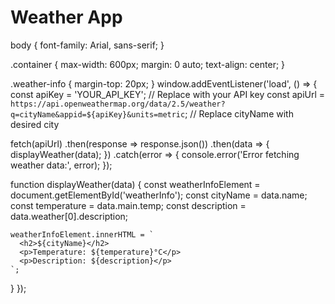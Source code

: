 <!DOCTYPE html>
<html lang="en">
<head>
  <meta charset="UTF-8">
  <meta name="viewport" content="width=device-width, initial-scale=1.0">
  <title>Weather App</title>
  <link rel="stylesheet" href="styles.css">
</head>
<body>
  <div class="container">
    <h1>Weather App</h1>
    <div class="weather-info" id="weatherInfo">
      <!-- Weather information will be displayed here -->
    </div>
  </div>
  <script src="script.js"></script>
</body>
</html>

body {
  font-family: Arial, sans-serif;
}

.container {
  max-width: 600px;
  margin: 0 auto;
  text-align: center;
}

.weather-info {
  margin-top: 20px;
}
window.addEventListener('load', () => {
  const apiKey = 'YOUR_API_KEY'; // Replace with your API key
  const apiUrl = `https://api.openweathermap.org/data/2.5/weather?q=cityName&appid=${apiKey}&units=metric`; // Replace cityName with desired city

  fetch(apiUrl)
    .then(response => response.json())
    .then(data => {
      displayWeather(data);
    })
    .catch(error => {
      console.error('Error fetching weather data:', error);
    });

  function displayWeather(data) {
    const weatherInfoElement = document.getElementById('weatherInfo');
    const cityName = data.name;
    const temperature = data.main.temp;
    const description = data.weather[0].description;

    weatherInfoElement.innerHTML = `
      <h2>${cityName}</h2>
      <p>Temperature: ${temperature}°C</p>
      <p>Description: ${description}</p>
    `;
  }
});
